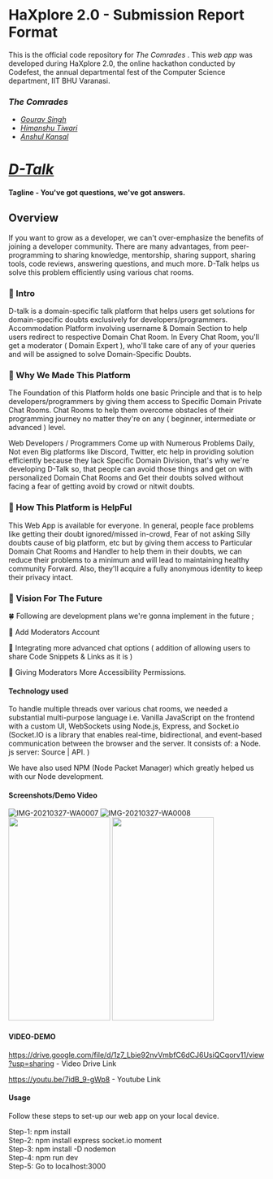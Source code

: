 # HaXplore 2.0 - Submission Report Format

This is the official code repository for _The Comrades_ . This _web app_ was developed during HaXplore 2.0, 
the online hackathon conducted by Codefest, the annual departmental fest of the Computer Science department, IIT BHU Varanasi.

### _The Comrades_

* [_Gourav Singh_](https://github.com/GouravSingh2580) 
* [_Himanshu Tiwari_](https://github.com/himanshutiwari15)
* [_Anshul Kansal_](https://github.com/anshulkansal121)

# [_D-Talk_](https://d-talk.herokuapp.com/)
#### Tagline - You've got questions, we've got answers.

## Overview

If you want to grow as a developer, we can't over-emphasize the benefits of joining a developer community. There are many advantages, from peer-programming to sharing knowledge, mentorship, sharing support, sharing tools, code reviews, answering questions, and much more. D-Talk helps us solve this problem efficiently using various chat rooms.

### 🔶 Intro

D-talk is a domain-specific talk platform that helps users get solutions for domain-specific doubts exclusively for developers/programmers. Accommodation Platform involving username & Domain Section to help users redirect to respective Domain Chat Room. In Every Chat Room, you'll get a moderator ( Domain Expert ), who'll take care of any of your queries and will be assigned to solve Domain-Specific Doubts. 


### 🔶 Why We Made This Platform 

The Foundation of this Platform holds one basic Principle and that is to help developers/programmers by giving them access to Specific Domain Private Chat Rooms. Chat Rooms to help them overcome obstacles of their programming journey no matter they're on any ( beginner, intermediate or advanced ) level.

Web Developers / Programmers Come up with Numerous Problems Daily, Not even Big platforms like Discord, Twitter, etc help in providing solution efficiently because they lack Specific Domain Division, that's why we're developing D-Talk so, that people can avoid those things and get on with personalized Domain Chat Rooms and Get their doubts solved without facing a fear of getting avoid by crowd or nitwit doubts.



### 🔶 How This Platform is HelpFul 

This Web App is available for everyone. In general, people face problems like getting their doubt ignored/missed in-crowd, Fear of not asking Silly doubts cause of big platform, etc but by giving them access to Particular Domain Chat Rooms and Handler to help them in their doubts, we can reduce their problems to a minimum and will lead to maintaining healthy community Forward. Also, they'll acquire a fully anonymous identity to keep their privacy intact. 



### 🔶 Vision For The Future 

🍀 Following are development plans we're gonna implement in the future ; 

🔷 Add Moderators Account 

🔷 Integrating more advanced chat options ( addition of allowing users to share Code Snippets & Links as it is ) 

🔷 Giving Moderators More Accessibility Permissions.


#### Technology used

To handle multiple threads over various chat rooms, we needed a substantial multi-purpose language i.e. Vanilla JavaScript on the frontend with a custom UI, WebSockets using Node.js, Express, and Socket.io  (Socket.IO is a library that enables real-time, bidirectional, and event-based communication between the browser and the server. It consists of: a Node. js server: Source | API. )

We have also used NPM (Node Packet Manager) which greatly helped us with our Node development.


#### Screenshots/Demo Video

![IMG-20210327-WA0007](https://user-images.githubusercontent.com/49956754/112720435-47bb8b80-8f24-11eb-9c2c-34c891ecbb38.jpg)
![IMG-20210327-WA0008](https://user-images.githubusercontent.com/49956754/112720438-4ab67c00-8f24-11eb-984f-8fb546bf3b89.jpg)
<img src = "https://user-images.githubusercontent.com/49956754/112720440-4d18d600-8f24-11eb-89fc-03904b48b873.jpg" width="200px"  height="400px" >
<img src = "https://user-images.githubusercontent.com/56124265/112730529-1066d200-8f58-11eb-9b1c-555831ee52bb.jpeg" width="200px"  height="400px" >

#### VIDEO-DEMO

https://drive.google.com/file/d/1z7_Lbie92nvVmbfC6dCJ6UsiQCqorv11/view?usp=sharing - Video Drive Link

https://youtu.be/7idB_9-gWp8 - Youtube Link

#### Usage

Follow these steps to set-up our web app on your local device.

Step-1: npm install <br>
Step-2: npm install express socket.io moment <br>
Step-3: npm install -D nodemon <br>
Step-4: npm run dev <br>
Step-5: Go to localhost:3000 <br>





